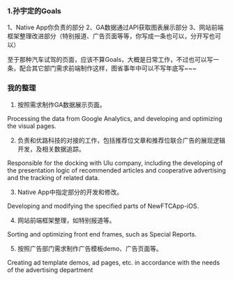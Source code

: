 ### 1.孙宇定的Goals
1、Native App你负责的部分
2、GA数据通过API获取图表展示部分
3、网站前端框架整理改进部分（特别报道、广告页面等等，你写成一条也可以，分开写也可以）

至于那种汽车试驾的页面，应该不算Goals，大概是日常工作，不过也可以写一条，配合其它部门需求前端制作这样，图省事年中可以不写年底写~~~

### 我的整理

1. 按照需求制作GA数据展示页面。

Processing the data from Google Analytics, and developing and optimizing the visual pages.

2. 负责和优路科技的对接的工作，包括推荐位文章和推荐位联合广告的展现逻辑开发，及相关数据追踪。

Responsible for the docking with Ulu company, including the developing of the presentation logic of recommended articles and cooperative advertising and the tracking of related data.


3. Native App中指定部分的开发和修改。

Developing and modifying the specified parts of NewFTCApp-iOS.

4. 网站前端框架整理，如特别报道等。

Sorting and optimizing front end frames, such as Special Reports.

5. 按照广告部门需求制作广告模板demo、广告页面等。

Creating ad template demos, ad pages, etc. in accordance with the needs of the advertising department
